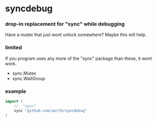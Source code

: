 # syncdebug

### drop-in replacement for "sync" while debugging

Have a mutex that just wont unlock somewhere? Maybe this will help.

### limited

If you program uses any more of the "sync" package than these, it wont work.
  * sync.Mutex
  * sync.WaitGroup

### example

```go
import (
	//	"sync"
	sync "github.com/aerth/syncdebug"
)
```
